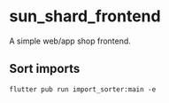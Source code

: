 # sun_shard_frontend

A simple web/app shop frontend.

## Sort imports
`flutter pub run import_sorter:main -e`
